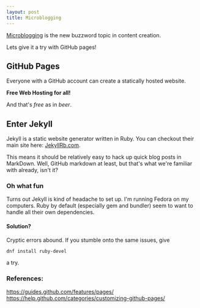```yaml
---
layout: post
title: Microblogging
---
```


[Microblogging](http://en.wikipedia.org/wiki/Microblogging) is the new buzzword topic in content creation. 

Lets give it a try with GitHub pages!

## GitHub Pages
Everyone with a GitHub account can create a statically hosted website. 

**Free Web Hosting for all!**

And that's *free* as in *beer*.

## Enter Jekyll
Jekyll is a static website generator written in Ruby. 
You can checkout their main site here: [JekyllRb.com](https://jekyllrb.com/).

This means it should be relatively easy to hack up quick blog posts in MarkDown. Well, GitHub markdown at least, but that's what we're familiar with already, isn't it?

### Oh what fun

Turns out Jekyll is kind of headache to set up. 
I'm running Fedora on my computers. 
Ruby by default (especially gem and bundler) seem to want to handle all their own dependencies.

#### Solution?

Cryptic errors abound. If you stumble onto the same issues, give 

```
dnf install ruby-devel
``` 

a try.

### References:
https://guides.github.com/features/pages/
https://help.github.com/categories/customizing-github-pages/
